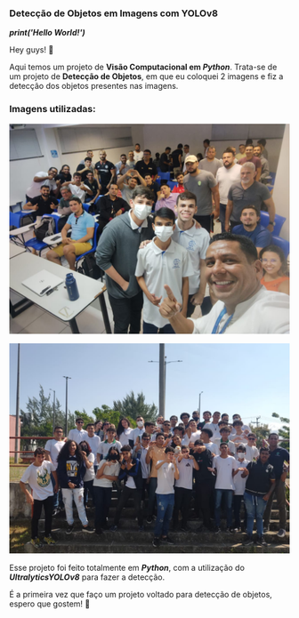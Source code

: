
### Detecção de Objetos em Imagens com YOLOv8

***print('Hello World!')***

Hey guys! 👋

Aqui temos um projeto de **Visão Computacional em *Python***. Trata-se de um projeto de **Detecção de Objetos**, em que eu coloquei 2 imagens e fiz a detecção dos objetos presentes nas imagens. 

### Imagens utilizadas:

![Imagem Palestra CDL](https://github.com/luish87508931/Deteccao-de-Objetos-em-Imagens/blob/main/Palestra_CDL.jpg)

![Imagem RDC2](https://github.com/luish87508931/Deteccao-de-Objetos-em-Imagens/blob/main/IMG-20230913-WA0017.jpg)




Esse projeto foi feito totalmente em ***Python***, com a utilização do ***UltralyticsYOLOv8*** para fazer a detecção.

É a primeira vez que faço um projeto voltado para detecção de objetos, espero que gostem! 🚀




